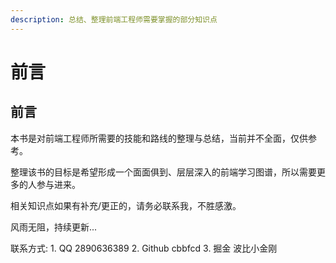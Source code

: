 ```yaml
---
description: 总结、整理前端工程师需要掌握的部分知识点
---
```


# 前言

## 前言

本书是对前端工程师所需要的技能和路线的整理与总结，当前并不全面，仅供参考。

整理该书的目标是希望形成一个面面俱到、层层深入的前端学习图谱，所以需要更多的人参与进来。

相关知识点如果有补充/更正的，请务必联系我，不胜感激。

风雨无阻，持续更新...

联系方式:  1. QQ 2890636389  2. Github cbbfcd 3. 掘金 波比小金刚



